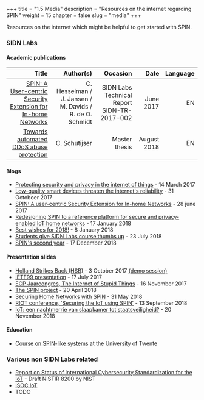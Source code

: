 +++
title = "1.5 Media"
description = "Resources on the internet regarding SPIN"
weight = 15
chapter = false
slug = "media"
+++

Resources on the internet which might be helpful to get started with SPIN.

### SIDN Labs

#### Academic publications
| Title | Author(s) | Occasion | Date | Language |
| -----:| ---------:| --------:| ----:| --------:|
| [SPIN: A User-centric Security Extension for In-home Networks](https://www.sidnlabs.nl/downloads/papers-reports/SIDN-TR-2017-002.pdf) | C. Hesselman / J. Jansen / M. Davids / R. de O. Schmidt | SIDN Labs Technical Report SIDN-TR-2017-002 | June 2017 | EN
| [Towards automated DDoS abuse protection](https://www.sidnlabs.nl/downloads/theses/towards_automated_ddos_abuse_protection_cschutijser.pdf) | C. Schutijser | Master thesis | August 2018 | EN

#### Blogs
* [Protecting security and privacy in the internet of things](https://www.sidnlabs.nl/en/spin?language_id=2) - 14 March 2017
* [Low-quality smart devices threaten the internet's reliability](https://www.sidnlabs.nl/a/weblog/low-quality-smart-devices-threaten-the-internets-reliability?language_id=2) - 31 Octoboer 2017
* [SPIN: A user-centric Security Extension for In-home Networks](https://www.sidnlabs.nl/a/weblog/spin-a-user-centric-security-extension-for-in-home-networks) - 28 june 2017
* [Redesigning SPIN to a reference platform for secure and privacy-enabled IoT home networks](https://www.sidnlabs.nl/a/weblog/redesigning-spin-to-a-reference-platform-for-secure-and-privacy-enabled-iot-home-networks?language_id=2) - 17 January 2018
* [Best wishes for 2018!](https://www.sidnlabs.nl/a/weblog/best-wishes-for-2018?language_id=2) - 8 January 2018
* [Students give SIDN Labs course thumbs up](https://www.sidnlabs.nl/a/weblog/students-give-sidn-labs-course-thumbs-up?language_id=2) - 23 July 2018
* [SPIN's second year](https://www.sidnlabs.nl/a/weblog/spins-second-year?language_id=2) - 17 December 2018

#### Presentation slides
* [Holland Strikes Back (HSB)](https://www.sidnlabs.nl/downloads/presentations/HSB_2017_Jelte_Jansen_SPIN.pdf) - 3 October 2017 [(demo session)](https://www.sidnlabs.nl/downloads/presentations/SPIN_HSB_20171003.pdf)
* [IETF99 presentation](https://www.sidnlabs.nl/downloads/presentations/SPIN_IETF_NMRG_20170717.pdf) - 17 July 2017
* [ECP Jaarcongres, The Internet of Stupid Things](https://www.sidnlabs.nl/downloads/presentations/The%20Internet%20of%20Stupid%20Things%20-%20ECP%20Jaarcongres%202017.pdf) - 16 November 2017
* [The SPIN project](https://www.sidnlabs.nl/sidn_labs_spin.pdf) - 20 April 2018
* [Securing Home Networks with SPIN](https://www.sidnlabs.nl/downloads/presentations/5_spin-jamboree.pdf) - 31 May 2018
* [RIOT conference, 'Securing the IoT using SPIN'](https://www.sidnlabs.nl/downloads/presentations/2018-RIOT-Summit.pdf) - 13 September 2018
* [IoT: een nachtmerrie van slaapkamer tot staatsveiligheid?](https://www.sidnlabs.nl/downloads/presentations/20181120%20iot%20een%20nachtmerrie%20van%20slaapkamer%20tot%20staatsveiligheid-v10.pdf) - 20 November 2018

#### Education
* [Course on SPIN-like systems](https://www.4tu.nl/cybsec/en/course-program/ssh/) at the University of Twente

### Various non SIDN Labs related
* [Report on Status of International Cybersecurity Standardization for the IoT](https://csrc.nist.gov/CSRC/media/Publications/nistir/8200/draft/documents/nistir8200-draft.pdf) - Draft NISTIR 8200 by NIST
* [ISOC IoT](https://www.internetsociety.org/iot/)
* TODO
